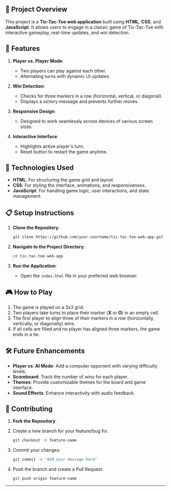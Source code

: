 ## 📌 Project Overview

This project is a **Tic-Tac-Toe web application** built using **HTML**, **CSS**, and **JavaScript**. It allows users to engage in a classic game of Tic-Tac-Toe with interactive gameplay, real-time updates, and win detection.


## 🎯 Features

1. **Player vs. Player Mode**:

   * Two players can play against each other.
   * Alternating turns with dynamic UI updates.

2. **Win Detection**:

   * Checks for three markers in a row (horizontal, vertical, or diagonal).
   * Displays a victory message and prevents further moves.

3. **Responsive Design**:

   * Designed to work seamlessly across devices of various screen sizes.

4. **Interactive Interface**:

   * Highlights active player's turn.
   * Reset button to restart the game anytime.



## 🚀 Technologies Used

* **HTML**: For structuring the game grid and layout.
* **CSS**: For styling the interface, animations, and responsiveness.
* **JavaScript**: For handling game logic, user interactions, and state management.



## 📋 Setup Instructions

1. **Clone the Repository**:

   ```bash
   git clone https://github.com/your-username/tic-tac-toe-web-app.git  
   ```

2. **Navigate to the Project Directory**:

   ```bash
   cd tic-tac-toe-web-app  
   ```

3. **Run the Application**:

   * Open the `index.html` file in your preferred web browser.



## 🎮 How to Play

1. The game is played on a 3x3 grid.
2. Two players take turns to place their marker (**X** or **O**) in an empty cell.
3. The first player to align three of their markers in a row (horizontally, vertically, or diagonally) wins.
4. If all cells are filled and no player has aligned three markers, the game ends in a tie.



## 🛠️ Future Enhancements

* **Player vs. AI Mode**: Add a computer opponent with varying difficulty levels.
* **Scoreboard**: Track the number of wins for each player.
* **Themes**: Provide customizable themes for the board and game interface.
* **Sound Effects**: Enhance interactivity with audio feedback.



## 🙌 Contributing

1. **Fork the Repository**.
2. Create a new branch for your feature/bug fix:

   ```bash
   git checkout -b feature-name  
   ```
3. Commit your changes:

   ```bash
   git commit -m "Add your message here"  
   ```
4. Push the branch and create a Pull Request:

   ```bash
   git push origin feature-name  
   ```

---

